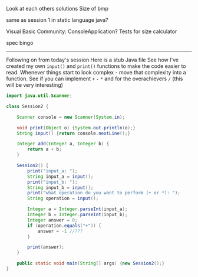 
Look at each others solutions
Size of bmp

same as session 1
in static language
java?


Visual Basic Community: ConsoleApplication?
Tests for size calculator

spec bingo

---

Following on from today's session
Here is a stub Java file
See how I've created my own `input()` and `print()` functions to make the code easier to read.
Whenever things start to look complex - move that complexity into a function.
See if you can implement `+` `-` `*` and for the overachievers `/` (this will be very interesting)

```java
import java.util.Scanner;

class Session2 {

    Scanner console = new Scanner(System.in);

    void print(Object o) {System.out.println(o);}
    String input() {return console.nextLine();}

    Integer add(Integer a, Integer b) {
        return a + b;
    }

    Session2() {
        print("input_a: ");
        String input_a = input();
        print("input_b: ");
        String input_b = input();
        print("what operation do you want to perform (+ or *): ");
        String operation = input();

        Integer a = Integer.parseInt(input_a);
        Integer b = Integer.parseInt(input_b);
        Integer answer = 0;
        if (operation.equals("+")) {
            answer = -1 //???
        }

        print(answer);
    }

    public static void main(String[] args) {new Session2();}
}
```